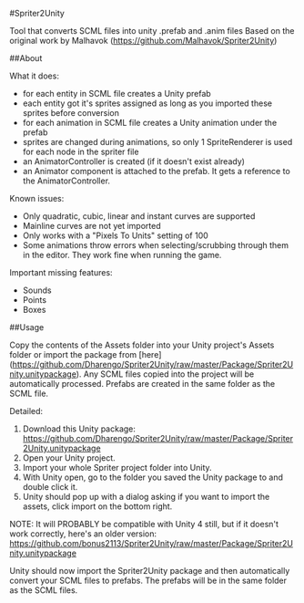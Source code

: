 #Spriter2Unity

Tool that converts SCML files into unity .prefab and .anim files
Based on the original work by Malhavok (https://github.com/Malhavok/Spriter2Unity)

##About

What it does:
  * for each entity in SCML file creates a Unity prefab
  * each entity got it's sprites assigned as long as you imported these sprites before conversion
  * for each animation in SCML file creates a Unity animation under the prefab
  * sprites are changed during animations, so only 1 SpriteRenderer is used for each node in the spriter file
  * an AnimatorController is created (if it doesn't exist already)
  * an Animator component is attached to the prefab. It gets a reference to the AnimatorController.

Known issues:
  * Only quadratic, cubic, linear and instant curves are supported
  * Mainline curves are not yet imported
  * Only works with a "Pixels To Units" setting of 100 
  * Some animations throw errors when selecting/scrubbing through them in the editor. They work fine when running the game.
  
Important missing features:
  * Sounds
  * Points
  * Boxes

##Usage

Copy the contents of the Assets folder into your Unity project's Assets folder or import the package from [here] (https://github.com/Dharengo/Spriter2Unity/raw/master/Package/Spriter2Unity.unitypackage).
Any SCML files copied into the project will be automatically processed. Prefabs are created in the same folder as the SCML file.


Detailed:
  1. Download this Unity package: https://github.com/Dharengo/Spriter2Unity/raw/master/Package/Spriter2Unity.unitypackage
  2. Open your Unity project.
  3. Import your whole Spriter project folder into Unity.
  4. With Unity open, go to the folder you saved the Unity package to and double click it.
  5. Unity should pop up with a dialog asking if you want to import the assets, click import on the bottom right.

NOTE: It will PROBABLY be compatible with Unity 4 still, but if it doesn't work correctly, here's an older version: https://github.com/bonus2113/Spriter2Unity/raw/master/Package/Spriter2Unity.unitypackage

Unity should now import the Spriter2Unity package and then automatically convert your SCML files to prefabs. The prefabs will be in the same folder as the SCML files.
